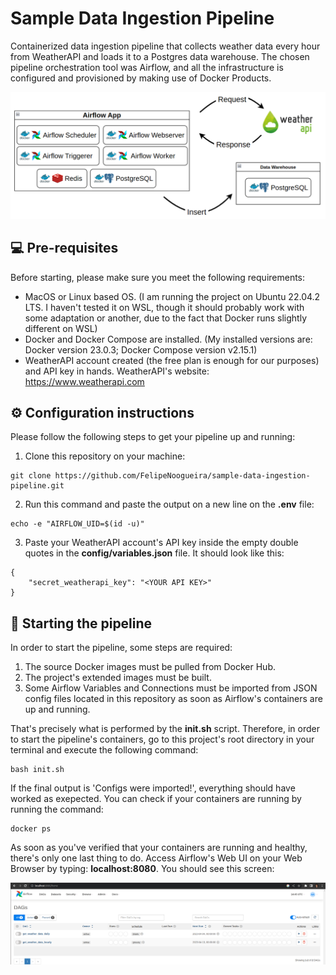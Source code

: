 # Sample Data Ingestion Pipeline
Containerized data ingestion pipeline that collects weather data every hour from WeatherAPI and loads it to a Postgres data warehouse.
The chosen pipeline orchestration tool was Airflow, and all the infrastructure is configured and provisioned by making use of Docker Products.

<img src="Architecture.png" alt="exemplo imagem">

## 💻 Pre-requisites

Before starting, please make sure you meet the following requirements:
* MacOS or Linux based OS. (I am running the project on Ubuntu 22.04.2 LTS. I haven't tested it on WSL, though it should probably work with some adaptation or another, due to the fact that Docker runs slightly different on WSL)
* Docker and Docker Compose are installed. (My installed versions are: Docker version 23.0.3; Docker Compose version v2.15.1)
* WeatherAPI account created (the free plan is enough for our purposes) and API key in hands. WeatherAPI's website: https://www.weatherapi.com

## ⚙ Configuration instructions

Please follow the following steps to get your pipeline up and running:

1. Clone this repository on your machine:
```
git clone https://github.com/FelipeNoogueira/sample-data-ingestion-pipeline.git
```

2. Run this command and paste the output on a new line on the **.env** file:
```
echo -e "AIRFLOW_UID=$(id -u)"
```

3. Paste your WeatherAPI account's API key inside the empty double quotes in the **config/variables.json** file. It should look like this:
```
{
    "secret_weatherapi_key": "<YOUR API KEY>"
}
```

## 🚀 Starting the pipeline
In order to start the pipeline, some steps are required:
1. The source Docker images must be pulled from Docker Hub.
2. The project's extended images must be built.
3. Some Airflow Variables and Connections must be imported from JSON config files located in this repository as soon as Airflow's containers are up and running.

That's precisely what is performed by the **init.sh** script. Therefore, in order to start the pipeline's containers, go to this project's root directory in your terminal and execute the following command:

```
bash init.sh
```

If the final output is 'Configs were imported!', everything should have worked as exepected. You can check if your containers are running by running the command:

```
docker ps
```

As soon as you've verified that your containers are running and healthy, there's only one last thing to do. Access Airflow's Web UI on your Web Browser by typing: **localhost:8080**. You should see this screen:

<img src="Airflow_Web_UI.png" alt="exemplo imagem">
